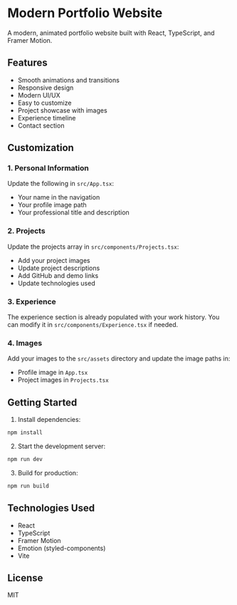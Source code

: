 # Modern Portfolio Website

A modern, animated portfolio website built with React, TypeScript, and Framer Motion.

## Features

- Smooth animations and transitions
- Responsive design
- Modern UI/UX
- Easy to customize
- Project showcase with images
- Experience timeline
- Contact section

## Customization

### 1. Personal Information
Update the following in `src/App.tsx`:
- Your name in the navigation
- Your profile image path
- Your professional title and description

### 2. Projects
Update the projects array in `src/components/Projects.tsx`:
- Add your project images
- Update project descriptions
- Add GitHub and demo links
- Update technologies used

### 3. Experience
The experience section is already populated with your work history. You can modify it in `src/components/Experience.tsx` if needed.

### 4. Images
Add your images to the `src/assets` directory and update the image paths in:
- Profile image in `App.tsx`
- Project images in `Projects.tsx`

## Getting Started

1. Install dependencies:
```bash
npm install
```

2. Start the development server:
```bash
npm run dev
```

3. Build for production:
```bash
npm run build
```

## Technologies Used

- React
- TypeScript
- Framer Motion
- Emotion (styled-components)
- Vite

## License

MIT
